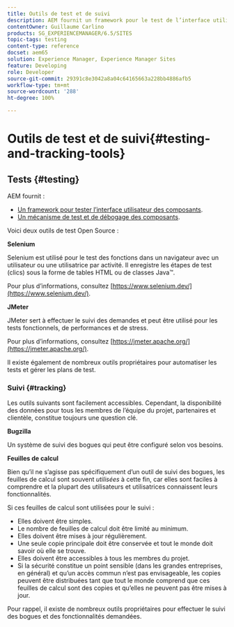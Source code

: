```yaml
---
title: Outils de test et de suivi
description: AEM fournit un framework pour le test de l’interface utilisateur des composants et un mécanisme pour le test et le débogage des composants
contentOwner: Guillaume Carlino
products: SG_EXPERIENCEMANAGER/6.5/SITES
topic-tags: testing
content-type: reference
docset: aem65
solution: Experience Manager, Experience Manager Sites
feature: Developing
role: Developer
source-git-commit: 29391c8e3042a8a04c64165663a228bb4886afb5
workflow-type: tm+mt
source-wordcount: '288'
ht-degree: 100%

---
```


# Outils de test et de suivi{#testing-and-tracking-tools}

## Tests {#testing}

AEM fournit :

* [Un framework pour tester l’interface utilisateur des composants](/help/sites-developing/hobbes.md).
* [Un mécanisme de test et de débogage des composants](/help/sites-developing/developer-mode.md).

Voici deux outils de test Open Source :

**Selenium**

Selenium est utilisé pour le test des fonctions dans un navigateur avec un utilisateur ou une utilisatrice par activité. Il enregistre les étapes de test (clics) sous la forme de tables HTML ou de classes Java™.

Pour plus d’informations, consultez [https://www.selenium.dev/](https://www.selenium.dev/).

**JMeter**

JMeter sert à effectuer le suivi des demandes et peut être utilisé pour les tests fonctionnels, de performances et de stress.

Pour plus d’informations, consultez [https://jmeter.apache.org/](https://jmeter.apache.org/).

Il existe également de nombreux outils propriétaires pour automatiser les tests et gérer les plans de test.

### Suivi {#tracking}

Les outils suivants sont facilement accessibles. Cependant, la disponibilité des données pour tous les membres de l’équipe du projet, partenaires et clientèle, constitue toujours une question clé.

**Bugzilla**

Un système de suivi des bogues qui peut être configuré selon vos besoins.

**Feuilles de calcul**

Bien qu’il ne s’agisse pas spécifiquement d’un outil de suivi des bogues, les feuilles de calcul sont souvent *utilisées* à cette fin, car elles sont faciles à comprendre et la plupart des utilisateurs et utilisatrices connaissent leurs fonctionnalités.

Si ces feuilles de calcul sont utilisées pour le suivi :

* Elles doivent être simples.
* Le nombre de feuilles de calcul doit être limité au minimum.
* Elles doivent être mises à jour régulièrement.
* Une seule copie principale doit être conservée et tout le monde doit savoir où elle se trouve.
* Elles doivent être accessibles à tous les membres du projet.
* Si la sécurité constitue un point sensible (dans les grandes entreprises, en général) et qu’un accès commun n’est pas envisageable, les copies peuvent être distribuées tant que tout le monde comprend que ces feuilles de calcul sont des copies et qu’elles ne peuvent pas être mises à jour.

Pour rappel, il existe de nombreux outils propriétaires pour effectuer le suivi des bogues et des fonctionnalités demandées.
